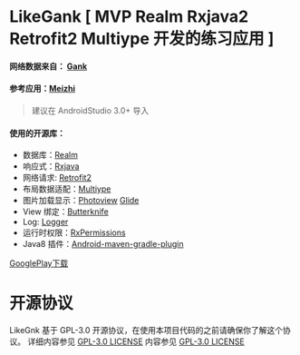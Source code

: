 # LikeGank [ MVP Realm Rxjava2 Retrofit2 Multiype 开发的练习应用 ]

#### 网络数据来自： [Gank]( http://gank.io/ "Gank")
#### 参考应用：[Meizhi](https://github.com/drakeet/Meizhi "Meizhi")

> 建议在 AndroidStudio 3.0+ 导入

#### 使用的开源库：
- 数据库：[Realm](https://github.com/realm/realm-java "Realm") 
- 响应式：[Rxjava](https://github.com/ReactiveX/RxJava "Rxjava")
- 网络请求: [Retrofit2](https://github.com/square/retrofit "Retrofit2") 
- 布局数据适配：[Multiype](https://github.com/drakeet/MultiType "Multiype") 
- 图片加载显示：[Photoview](https://github.com/chrisbanes/PhotoView "Photoview") [Glide](https://github.com/bumptech/glide "Glide")
- View 绑定：[Butterknife](https://github.com/JakeWharton/butterknife)
- Log: [Logger](https://github.com/orhanobut/logger)
- 运行时权限：[RxPermissions](https://github.com/tbruyelle/RxPermissions)
- Java8 插件：[Android-maven-gradle-plugin](https://github.com/dcendents/android-maven-gradle-plugin)

[GooglePlay下载](https://play.google.com/store/apps/details?id=com.shua.likegank "GooglePlay") 

# 开源协议
LikeGnk 基于 GPL-3.0 开源协议，在使用本项目代码的之前请确保你了解这个协议。 详细内容参见 [GPL-3.0 LICENSE](https://github.com/Shuanghua/LikeGank/blob/master/LICENSE "GPL-3.0 LICENSE")
内容参见 [GPL-3.0 LICENSE](https://github.com/Shuanghua/LikeGank/blob/master/LICENSE "GPL-3.0 LICENSE")
